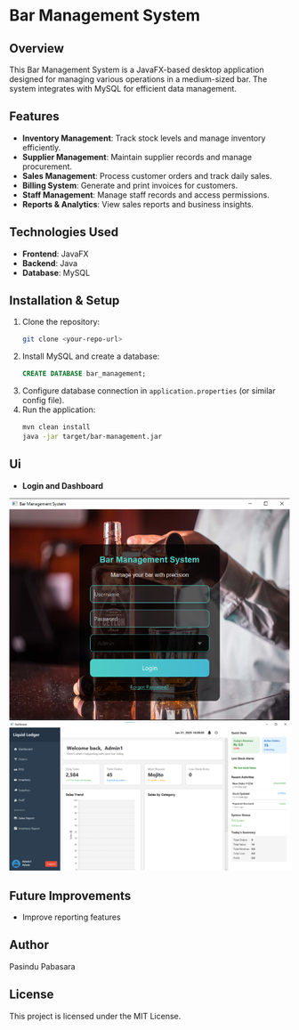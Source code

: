 # Bar Management System

## Overview
This Bar Management System is a JavaFX-based desktop application designed for managing various operations in a medium-sized bar. The system integrates with MySQL for efficient data management.

## Features
- **Inventory Management**: Track stock levels and manage inventory efficiently.
- **Supplier Management**: Maintain supplier records and manage procurement.
- **Sales Management**: Process customer orders and track daily sales.
- **Billing System**: Generate and print invoices for customers.
- **Staff Management**: Manage staff records and access permissions.
- **Reports & Analytics**: View sales reports and business insights.

## Technologies Used
- **Frontend**: JavaFX
- **Backend**: Java
- **Database**: MySQL

## Installation & Setup
1. Clone the repository:
   ```sh
   git clone <your-repo-url>
   ```
2. Install MySQL and create a database:
   ```sql
   CREATE DATABASE bar_management;
   ```
3. Configure database connection in `application.properties` (or similar config file).
4. Run the application:
   ```sh
   mvn clean install
   java -jar target/bar-management.jar
   ```
## Ui
- **Login and Dashboard**
<img src="src/main/resources/screenshots/login.png" width="700"/>

<img src="src/main/resources/screenshots/dashboard.png" width="700"/>

   
## Future Improvements
- Improve reporting features

## Author
Pasindu Pabasara

## License
This project is licensed under the MIT License.
